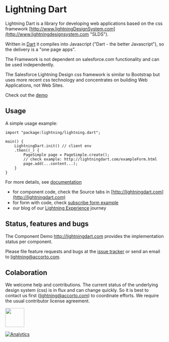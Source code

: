 # Lightning Dart

Lightning Dart is a library for developing web applications based on the css framework
[http://www.lightningDesignSystem.com](http://www.lightningdesignsystem.com "SLDS").

Written in [Dart](https://www.dartlang.org "Dart Language") it compiles into Javascript ("Dart - the better Javascript"), so the delivery is a "one page apps".
 
The Framework is not dependent on salesforce.com functionality and can be used independently.

The Salesforce Lightning Design css framework is similar to Bootstrap but uses more recent css technology and concentrates on building Web Applications, not Web Sites. 

Check out the [demo](http://lightningdart.com)


## Usage

A simple usage example:

    import "package:lightning/lightning.dart";

    main() {
        LightningDart.init() // client env
        .then((_) {
            PageSimple page = PageSimple.create();
            // check example: http://lightningdart.com/exampleForm.html
            page.add(...content...);
        }
    }
    
For more details, see [documentation](http://lightning.accorto.com) 
- for component code, check the Source tabs in [http://lightningdart.com](http://lightningdart.com)
- for form with code, check [subscribe form example](http://lightningdart.com/exampleForm.html) 
- our blog of our [Lightning Experience](http://lightning.accorto.com/support/discussions/forums/1000228577) journey


## Status, features and bugs

The Component Demo http://lightningdart.com provides the implementation status per component. 

Please file feature requests and bugs at the [issue tracker](http://lightning.accorto.com) or send an email to lightning@accorto.com.



## Colaboration

We welcome help and contributions.  The current status of the underlying design system (css) is in flux and can change quickly. 
So it is best to contact us first (lightning@accorto.com) to coordinate efforts. 
We require the usual contributor license agreement.

<img src="http://lightningdart.com/LightningDartLogo.svg" width="60"/>

[![Analytics](https://ga-beacon.appspot.com/UA-32129178-8/lightningdart/readme?pixel)](https://github.com/igrigorik/ga-beacon)
